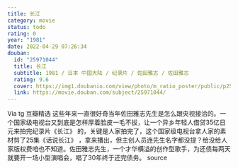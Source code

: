 ```yaml
---
title: 长江
category: movie
status: todo
rating: 0
year: "1981"
date: 2022-04-29 07:26:34
douban:
  id: "25971044"
  title: 长江
  subtitle: 1981 / 日本 中国大陆 / 纪录片 / 佐田雅志 / 佐田雅志
  rating: 9.6
  cover: https://img1.doubanio.com/view/photo/m_ratio_poster/public/p2528293957.jpg
  link: https://movie.douban.com/subject/25971044/
---
```


Via tg 豆瓣精选 这些年来一直很好奇当年佐田雅志先生是怎么跟央视接洽的。一个国家级电视台又到底是怎样厚着脸皮一毛不拔，让一个异乡年轻人借贷35亿日元来拍完纪录片《长江》 的，关键是人家拍完了，这个国家级电视台拿人家的素材剪了25集《话说长江》 ，拿来播出，但主创人员连先生名字都没提？给没给人家版权费咱也不知道。佐田雅志先生，一个才华横溢的创作型歌手，为还债每两天就要开一场小型演唱会，唱了30年终于还完债务。 source
